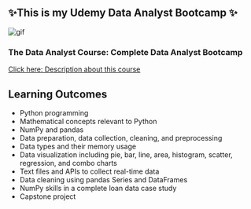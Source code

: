 ## ✨This is my Udemy Data Analyst Bootcamp ✨
![gif](https://64.media.tumblr.com/e1e1e446b5c5c332359bd1f5e53525a7/bd2096bfb4dbb8c5-57/s540x810/1b1c058ae9d7d54e303225e551e5dbcf6c18035b.gif)

### The Data Analyst Course: Complete Data Analyst Bootcamp

[Click here: Description about this course](https://www.udemy.com/course/the-data-analyst-course-complete-data-analyst-bootcamp/)

## Learning Outcomes

- Python programming
- Mathematical concepts relevant to Python
- NumPy and pandas
- Data preparation, data collection, cleaning, and preprocessing
- Data types and their memory usage
- Data visualization including pie, bar, line, area, histogram, scatter, regression, and combo charts
- Text files and APIs to collect real-time data
- Data cleaning using pandas Series and DataFrames
- NumPy skills in a complete loan data case study
- Capstone project
